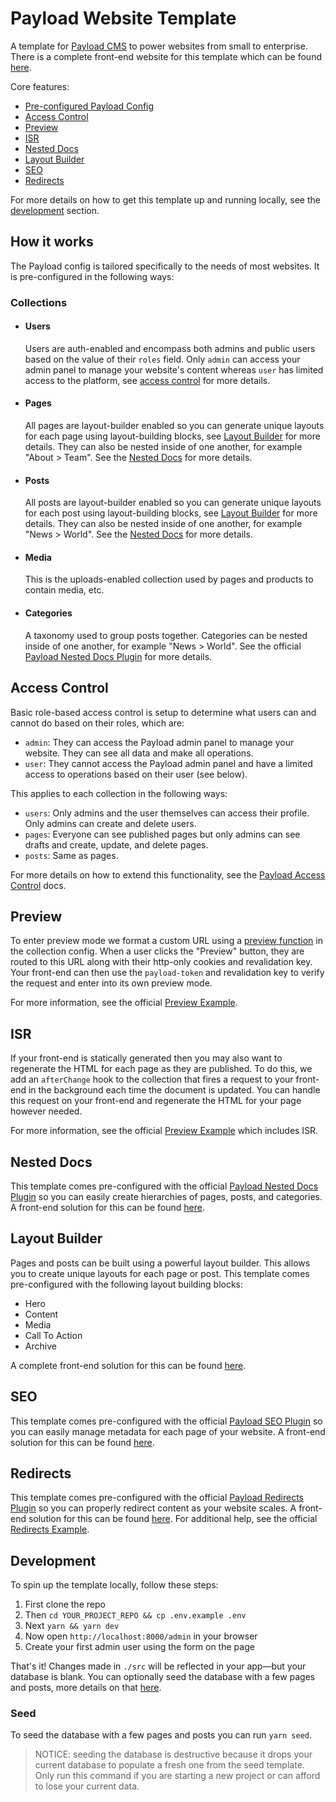 # Payload Website Template

A template for [Payload CMS](https://github.com/payloadcms/payload) to power websites from small to enterprise. There is a complete front-end website for this template which can be found [here](https://github.com/payloadcms/template-website-nextjs).

Core features:

- [Pre-configured Payload Config](#how-it-works)
- [Access Control](#access-control)
- [Preview](#preview)
- [ISR](#isr)
- [Nested Docs](#nested-docs)
- [Layout Builder](#layout-builder)
- [SEO](#seo)
- [Redirects](#redirects)

For more details on how to get this template up and running locally, see the [development](#development) section.

## How it works

The Payload config is tailored specifically to the needs of most websites. It is pre-configured in the following ways:

### Collections

- #### Users

  Users are auth-enabled and encompass both admins and public users based on the value of their `roles` field. Only `admin` can access your admin panel to manage your website's content whereas `user` has limited access to the platform, see [access control](#access-control) for more details.

- #### Pages

  All pages are layout-builder enabled so you can generate unique layouts for each page using layout-building blocks, see [Layout Builder](#layout-builder) for more details. They can also be nested inside of one another, for example "About > Team". See the [Nested Docs](#nested-docs) for more details.

- #### Posts

  All posts are layout-builder enabled so you can generate unique layouts for each post using layout-building blocks, see [Layout Builder](#layout-builder) for more details. They can also be nested inside of one another, for example "News > World". See the [Nested Docs](#nested-docs) for more details.

- #### Media

  This is the uploads-enabled collection used by pages and products to contain media, etc.

- #### Categories

  A taxonomy used to group posts together. Categories can be nested inside of one another, for example "News > World". See the official [Payload Nested Docs Plugin](https://github.com/payloadcms/plugin-nested-docs) for more details.

## Access Control

Basic role-based access control is setup to determine what users can and cannot do based on their roles, which are:

- `admin`: They can access the Payload admin panel to manage your website. They can see all data and make all operations.
- `user`: They cannot access the Payload admin panel and have a limited access to operations based on their user (see below).

This applies to each collection in the following ways:

- `users`: Only admins and the user themselves can access their profile. Only admins can create and delete users.
- `pages`: Everyone can see published pages but only admins can see drafts and create, update, and delete pages.
- `posts`: Same as pages.

For more details on how to extend this functionality, see the [Payload Access Control](https://payloadcms.com/docs/access-control/overview#access-control) docs.

## Preview

To enter preview mode we format a custom URL using a [preview function](https://payloadcms.com/docs/configuration/collections#preview) in the collection config. When a user clicks the "Preview" button, they are routed to this URL along with their http-only cookies and revalidation key. Your front-end can then use the `payload-token` and revalidation key to verify the request and enter into its own preview mode.

For more information, see the official [Preview Example](https://github.com/payloadcms/payload/tree/master/examples/preview/cms#readme).

## ISR

If your front-end is statically generated then you may also want to regenerate the HTML for each page as they are published. To do this, we add an `afterChange` hook to the collection that fires a request to your front-end in the background each time the document is updated. You can handle this request on your front-end and regenerate the HTML for your page however needed.

For more information, see the official [Preview Example](https://github.com/payloadcms/payload/tree/master/examples/preview/cms#isr) which includes ISR.

## Nested Docs

This template comes pre-configured with the official [Payload Nested Docs Plugin](https://github.com/payloadcms/plugin-nested-docs) so you can easily create hierarchies of pages, posts, and categories. A front-end solution for this can be found [here](https://github.com/payloadcms/template-website-nextjs).

## Layout Builder

Pages and posts can be built using a powerful layout builder. This allows you to create unique layouts for each page or post. This template comes pre-configured with the following layout building blocks:

- Hero
- Content
- Media
- Call To Action
- Archive

A complete front-end solution for this can be found [here](https://github.com/payloadcms/template-website-nextjs).

## SEO

This template comes pre-configured with the official [Payload SEO Plugin](http://payloadcms.com/) so you can easily manage metadata for each page of your website. A front-end solution for this can be found [here](https://github.com/payloadcms/template-website-nextjs).

## Redirects

This template comes pre-configured with the official [Payload Redirects Plugin](https://github.com/payloadcms/plugin-redirects) so you can properly redirect content as your website scales. A front-end solution for this can be found [here](https://github.com/payloadcms/template-website-nextjs). For additional help, see the official [Redirects Example](https://github.com/payloadcms/payload/tree/master/examples/preview/cms#readme).

## Development

To spin up the template locally, follow these steps:

1. First clone the repo
1. Then `cd YOUR_PROJECT_REPO && cp .env.example .env`
1. Next `yarn && yarn dev`
1. Now open `http://localhost:8000/admin` in your browser
1. Create your first admin user using the form on the page

That's it! Changes made in `./src` will be reflected in your app—but your database is blank. You can optionally seed the database with a few pages and posts, more details on that [here](#seed).

### Seed

To seed the database with a few pages and posts you can run `yarn seed`.

> NOTICE: seeding the database is destructive because it drops your current database to populate a fresh one from the seed template. Only run this command if you are starting a new project or can afford to lose your current data.
